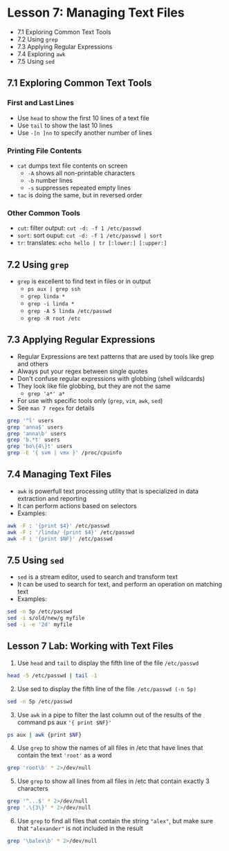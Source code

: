 # Lesson 7: Managing Text Files
- 7.1 Exploring Common Text Tools
- 7.2 Using `grep`
- 7.3 Applying Regular Expressions
- 7.4 Exploring `awk`
- 7.5 Using `sed`

## 7.1 Exploring Common Text Tools

### First and Last Lines
- Use `head` to show the first 10 lines of a text file
- Use `tail` to show the last 10 lines
- Use `-[n ]nn` to specify another number of lines

### Printing File Contents
- `cat` dumps text file contents on screen
    - `-A` shows all non-printable characters
    - `-b` number lines
    - `-s` suppresses repeated empty lines
- `tac` is doing the same, but in reversed order

### Other Common Tools
- `cut`: filter output: `cut -d: -f 1 /etc/passwd`
- `sort`: sort ouput: `cut -d: -f 1 /etc/passwd | sort`
- `tr`: translates: `echo hello | tr [:lower:] [:upper:]` 

## 7.2 Using `grep`
- `grep` is excellent to find text in files or in output
    - `ps aux | grep ssh`
    - `grep linda *`
    - `grep -i linda *`
    - `grep -A 5 linda /etc/passwd`
    - `grep -R root /etc`

## 7.3 Applying Regular Expressions
- Regular Expressions are text patterns that are used by tools like grep and others
- Always put your regex between single quotes
- Don't confuse regular expressions with globbing (shell wildcards)
- They look like file globbing, but they are not the same
    - `grep 'a*' a*`
- For use with specific tools only (`grep`, `vim`, `awk`, `sed`)    
- See `man 7 regex` for details

```bash
grep '^l' users
grep 'anna$' users
grep 'anna\b' users
grep 'b.*t' users
grep 'bo\{4\}t' users
grep -E '{ svm | vmx }' /proc/cpuinfo
```

## 7.4 Managing Text Files
- `awk` is powerfull text processing utility that is specialized in data extraction and reporting
- It can perform actions based on selectors
- Examples:

```bash
awk -F : '{print $4}' /etc/passwd
awk -F : '/linda/ {print $4}' /etc/passwd
awk -F : '{print $NF}' /etc/passwd
```

## 7.5 Using `sed`
- `sed` is a stream editor, used to search and transform text
- It can be used to search for text, and perform an operation on matching text
- Examples:
```bash
sed -n 5p /etc/passwd
sed -i s/old/new/g myfile
sed -i -e '2d' myfile
```

## Lesson 7 Lab: Working with Text Files
1. Use `head` and `tail` to display the fifth line of the file `/etc/passwd`

```bash
head -5 /etc/passwd | tail -1 
```

2. Use sed to display the fifth line of the file` /etc/passwd (-n 5p)`

```bash
sed -n 5p /etc/passwd
```

3. Use `awk` in a pipe to filter the last column out of the results of the command ps aux `'{ print $NF}'`

```bash
ps aux | awk {print $NF}
```

4. Use `grep` to show the names of all files in /etc that have lines that contain the text `'root'` as a word

```bash
grep 'root\b' * 2>/dev/null
```

5. Use `grep` to show all lines from all files in /etc that contain exactly 3 characters

```bash
grep '^...$' * 2>/dev/null
grep '.\{3\}' * 2>/dev/null
```

6. Use `grep` to find all files that contain the string `"alex"`, but make sure that `"alexander"` is not included in the result

```bash
grep '\balex\b' * 2>/dev/null
```